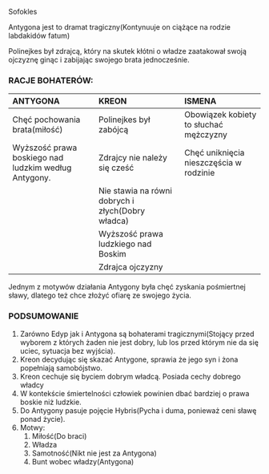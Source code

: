 Sofokles

Antygona jest to dramat tragiczny(Kontynuuje on ciążące na rodzie labdakidów fatum)

Polinejkes był zdrajcą, który na skutek kłótni o władze zaatakował swoją ojczyznę  ginąc i zabijając swojego brata jednocześnie.


### RACJE BOHATERÓW:

| ANTYGONA | KREON | ISMENA |
| :--- | :--- | :--- |
| Chęć pochowania brata(miłość) | Polinejkes był zabójcą<br> | Obowiązek kobiety to słuchać mężczyzny |
| Wyższość prawa boskiego nad ludzkim według <br>Antygony. | Zdrajcy nie należy się cześć | Chęć uniknięcia nieszczęścia w rodzinie |
|  | Nie stawia na równi dobrych i złych(Dobry władca) |  |
|  | Wyższość prawa ludzkiego nad Boskim   |  |
|  | Zdrajca ojczyzny |  |
Jednym z motywów działania Antygony była chęć zyskania pośmiertnej sławy, dlatego też chce złożyć ofiarę ze swojego życia.

### PODSUMOWANIE

1. Zarówno Edyp jak i Antygona są bohaterami tragicznymi(Stojący przed wyborem z których żaden nie jest dobry, lub los przed którym nie da się uciec, sytuacja bez wyjścia).
2. Kreon decydując się skazać Antygone, sprawia że jego syn i żona popełniają samobójstwo.
3. Kreon cechuje się byciem dobrym władcą. Posiada cechy dobrego władcy 
4. W kontekście śmiertelności człowiek powinien dbać bardziej o prawa boskie niż ludzkie.
5. Do Antygony pasuje pojęcie Hybris(Pycha i duma, ponieważ ceni sławę ponad życie).
6. Motwy:
	1. Miłość(Do braci)
	2. Władza
	3. Samotność(Nikt nie jest za Antygona)
	4. Bunt wobec władzy(Antygona)
